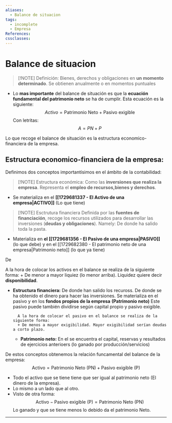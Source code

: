 ```yaml
---
aliases:
  - Balance de situacion
tags:
  - incomplete
  - Empresa
References: 
cssclasses:
---
```

# Balance de situacion
 
> [!NOTE] Definición: 
> Bienes, derechos y obligaciones en **un momento determinado**. Se obtienen anualmente o en momentos puntuales 
+ Lo **mas importante** del balance de situación es que la **ecuación fundamental del patrimonio neto** se ha de cumplir. Esta ecuación es la siguiente:$$Activo = \text{Patrimonio Neto} + \text{Pasivo exigible}$$
  Con letritas: 
  $$A = PN + P$$
  
Lo que recoge el balance de situación es la estructura economico-financiera de la empresa.
## Estructura economico-financiera de la empresa:

Definimos dos conceptos importantísimos en el ámbito de la contabilidad: 


> [!NOTE] Estructura económica:
> Como las **inversiones que realiza la empresa**. Representa el **empleo de recursos,bienes y derechos**. 
+ Se materializa en el **[[1729681337 - El Activo de una empresa|ACTIVO]]** (Lo que tiene)


> [!NOTE] Esctrutura financiera 
> Definida por las **fuentes de financiación**, recoge los recursos utilizados para desarrollar las inversiones (**deudas y obligaciones**).
> Namely: De donde ha salido toda la pasta.
> 
+ Materializa en **el [[1729681356 - El Pasivo de una empresa|PASIVO]]** (lo que debe) y en el [[1729682380 - El patrimonio neto de una empresa|Patrimonio neto]] (lo que ya tiene)

De 


A la hora de colocar los activos en el balance se realiza de la siguiente forma:
	+ De menor a mayor liquiez (lo menor arriba). Liquidez quiere decir **disponibilidad**. 

+ **Estructura financiera:** De donde han salido los recuross. De donde se ha obtenido el dinero para hacer las inversiones. Se materializa en el pasivo y en los **fondos propios de la empresa** **(Patrimonio neto)**
		Este pasivo puede también dividirse según capital propio y pasivo exigible. 
		
		A la hora de colocar el pasivo en el balance se realiza de la siguiente forma: 
		+ De menos a mayor exigibilidad. Mayor exigibilidad serían deudas a corto plazo.

	+ **Patrimonio neto:** En el se encuentra el capital, reservas y resultados de ejercicios anterioers (lo ganado por producción/servicios)

De estos conceptos obtenemos la relación funcamental del balance de la empresa:
$$
			\text{Activo} = \text{Patrimonio Neto (PN)} + \text{Pasivo exigible (P)}
	$$
+ Todo el activo que se tiene tiene que ser igual al patrimonio neto (El dinero de la empresa). 
+ Lo mismo a un lado que al otro.
+ Visto de otra forma: 
$$
\text{Activo} -  \text{Pasivo exigible (P)}= \text{Patrimonio Neto (PN)} 
$$
	Lo ganado y que se tiene menos lo debido da el patrimonio Neto.

***